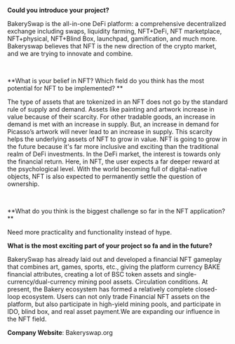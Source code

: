 **Could you introduce your project?**

BakerySwap is the all-in-one DeFi platform: a comprehensive decentralized exchange including swaps, liquidity farming, NFT+DeFi, NFT marketplace, NFT+physical, NFT+Blind Box, launchpad, gamification, and much more. Bakeryswap believes that NFT is the new direction of the crypto market, and we are trying to innovate and combine.
​

​

**What is your belief in NFT? Which field do you think has the most potential for NFT to be implemented? **

The type of assets that are tokenized in an NFT does not go by the standard rule of supply and demand. Assets like painting and artwork increase in value because of their scarcity. For other tradable goods, an increase in demand is met with an increase in supply. But, an increase in demand for Picasso’s artwork will never lead to an increase in supply. This scarcity helps the underlying assets of NFT to grow in value. NFT is going to grow in the future because it's far more inclusive and exciting than the traditional realm of DeFi investments. In the DeFi market, the interest is towards only the financial return. Here, in NFT, the user expects a far deeper reward at the psychological level. With the world becoming full of digital-native objects, NFT is also expected to permanently settle the question of ownership.
**​**

​

**What do you think is the biggest challenge so far in the NFT application? **

Need more practicality and functionality instead of hype.
​

**What is the most exciting part of your project so fa and in the future?**

BakerySwap has already laid out and developed a financial NFT gameplay that combines art, games, sports, etc., giving the platform currency BAKE financial attributes, creating a lot of BSC token assets and single-currency/dual-currency mining pool assets. Circulation conditions. At present, the Bakery ecosystem has formed a relatively complete closed-loop ecosystem. Users can not only trade Financial NFT assets on the platform, but also participate in high-yield mining pools, and participate in IDO, blind box, and real asset payment.We are expanding our influence in the NFT field.
​

**Company Website**: Bakeryswap.org

​
